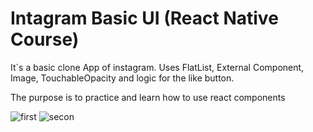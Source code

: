 # Intagram Basic UI (React Native Course)

It`s a basic clone App of instagram. Uses FlatList, External Component, Image, TouchableOpacity
and logic for the like button.

The purpose is to practice and learn how to use react components


![first](https://user-images.githubusercontent.com/28829768/200139579-848a9e1f-e5c4-4d87-8230-3c64fc5e43b2.png)
![secon](https://user-images.githubusercontent.com/28829768/200139583-3063104e-70bc-49aa-806c-391ec4846a50.png)
